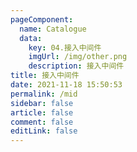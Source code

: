 ```yaml
---
pageComponent: 
  name: Catalogue
  data: 
    key: 04.接入中间件
    imgUrl: /img/other.png
    description: 接入中间件
title: 接入中间件
date: 2021-11-18 15:50:53
permalink: /mid
sidebar: false
article: false
comment: false
editLink: false
---
```


